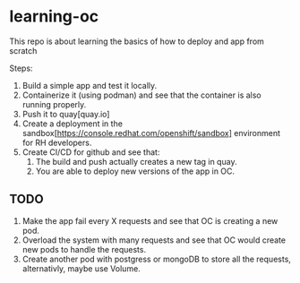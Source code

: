 # learning-oc
This repo is about learning the basics of how to deploy and app from scratch

Steps:
1. Build a simple app and test it locally.
2. Containerize it (using podman) and see that the container is also running properly.
3. Push it to quay[quay.io]
4. Create a deployment in the sandbox[https://console.redhat.com/openshift/sandbox] environment for RH developers. 
5. Create CI/CD for github and see that:
    1. The build and push actually creates a new tag in quay.
    2. You are able to deploy new versions of the app in OC.


## TODO
1. Make the app fail every X requests and see that OC is creating a new pod.
2. Overload the system with many requests and see that OC would create new pods to handle the requests.
3. Create another pod with postgress or mongoDB to store all the requests, alternativly, maybe use Volume.
